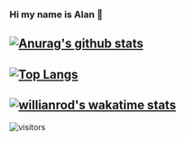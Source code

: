### Hi my name is Alan 👋

<!--
**3Alan/3Alan** is a ✨ _special_ ✨ repository because its `README.md` (this file) appears on your GitHub profile.

Here are some ideas to get you started:

- 🔭 I’m currently working on ...
- 🌱 I’m currently learning ...
- 👯 I’m looking to collaborate on ...
- 🤔 I’m looking for help with ...
- 💬 Ask me about ...
- 📫 How to reach me: ...
- 😄 Pronouns: ...
- ⚡ Fun fact: ...
-->
 [![Anurag's github stats](https://github-readme-stats.vercel.app/api?username=3Alan&count_private=true&show_icons=true)](https://github.com/anuraghazra/github-readme-stats)
 ---
[![Top Langs](https://github-readme-stats.vercel.app/api/top-langs/?username=3Alan&layout=compact)](https://github.com/anuraghazra/github-readme-stats)
---
[![willianrod's wakatime stats](https://github-readme-stats.vercel.app/api/wakatime?username=3Alan)](https://github.com/anuraghazra/github-readme-stats)
---
![visitors](https://visitor-badge.glitch.me/badge?page_id=3Alan.3Alan)
